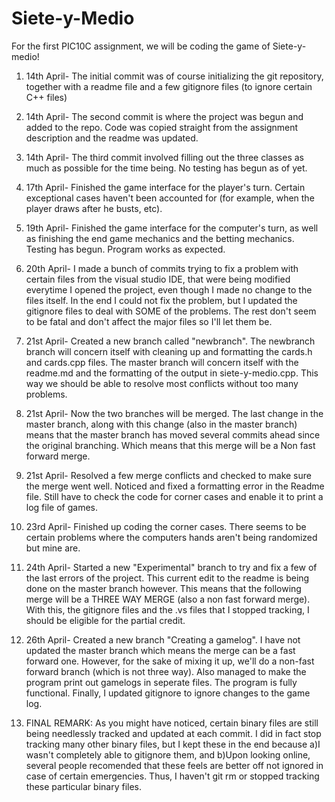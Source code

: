 # Siete-y-Medio

For the first PIC10C assignment, we will be coding the game of Siete-y-medio!


1. 14th April- The initial commit was of course initializing the git repository, together with a readme file and a few gitignore files (to ignore certain C++ files)


2. 14th April- The second commit is where the project was begun and added to the repo. Code was copied straight from the assignment description and the readme was updated. 


3. 14th April- The third commit involved filling out the three classes as much as possible for the time being. No testing has begun as of yet. 

4. 17th April- Finished the game interface for the player's turn. Certain exceptional cases haven't been accounted for (for example, when the player draws after he busts, etc). 

5. 19th April- Finished the game interface for the computer's turn, as well as finishing the end game mechanics and the betting mechanics. Testing has begun. Program works as expected. 


6. 20th April- I made a bunch of commits trying to fix a problem with certain files from the visual studio IDE, that were being modified everytime I opened the project, even though I made no change to the files itself. In the end I could not fix the problem, but I updated the gitignore files to deal with SOME of the problems. The rest don't seem to be fatal and don't affect the major files so I'll let them be. 

7. 21st April- Created a new branch called "newbranch". The newbranch branch will concern itself with cleaning up and formatting the cards.h and cards.cpp files. The master branch will concern itself with the readme.md and the formatting of the output in siete-y-medio.cpp. This way we should be able to resolve most conflicts without too many problems. 

8. 21st April- Now the two branches will be merged. The last change in the master branch, along with this change (also in the master branch) means that the master branch has moved several commits ahead since the original branching. Which means that this merge will be a Non fast forward merge. 

9. 21st April- Resolved a few merge conflicts and checked to make sure the merge went well. Noticed and fixed a formatting error in the Readme file. Still have to check the code for corner cases and enable it to print a log file of games. 

10. 23rd April- Finished up coding the corner cases. There seems to be certain problems where the computers hands aren't being randomized but mine are. 

11. 24th April- Started a new "Experimental" branch to try and fix a few of the last errors of the project. This current edit to the readme is being done on the master branch however. This means that the following merge will be a THREE WAY MERGE (also a non fast forward merge). With this, the gitignore files and the .vs files that I stopped tracking, I should be eligible for the partial credit. 

12. 26th April- Created a new branch "Creating a gamelog". I have not updated the master branch which means the merge can be a fast forward one. However, for the sake of mixing it up, we'll do a non-fast forward branch (which is not three way). Also managed to make the program print out gamelogs in seperate files. The program is fully functional. Finally, I updated gitignore to ignore changes to the game log. 


13. FINAL REMARK: As you might have noticed, certain binary files are still being needlessly tracked and updated at each commit. I did in fact stop tracking many other binary files, but I kept these in the end because a)I wasn't completely able to gitignore them, and b)Upon looking online, several people recomended that these feels are better off not ignored in case of certain emergencies. Thus, I haven't git rm or stopped tracking these particular binary files.  

